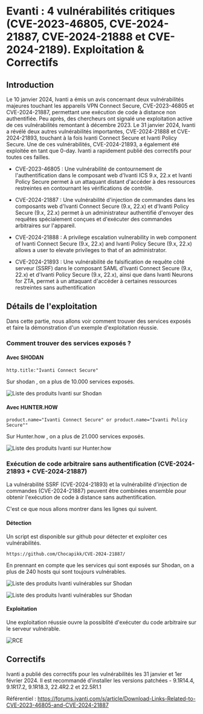 # Evanti : 4 vulnérabilités critiques (CVE-2023-46805, CVE-2024-21887, CVE-2024-21888 et CVE-2024-2189). Exploitation & Correctifs



## Introduction

Le 10 janvier 2024, Ivanti a émis un avis concernant deux vulnérabilités majeures touchant les appareils VPN Connect Secure, CVE-2023-46805 et CVE-2024-21887, permettant une exécution de code à distance non authentifiée. Peu après, des chercheurs ont signalé une exploitation active de ces vulnérabilités remontant à décembre 2023. Le 31 janvier 2024, Ivanti a révélé deux autres vulnérabilités importantes, CVE-2024-21888 et CVE-2024-21893, touchant à la fois Ivanti Connect Secure et Ivanti Policy Secure. Une de ces vulnérabilités, CVE-2024-21893, a également été exploitée en tant que 0-day. Ivanti a rapidement publié des correctifs pour toutes ces failles.

* CVE-2023-46805  :
Une vulnérabilité de contournement de l'authentification dans le composant web d'Ivanti ICS 9.x, 22.x et Ivanti Policy Secure permet à un attaquant distant d'accéder à des ressources restreintes en contournant les vérifications de contrôle.

* CVE-2024-21887  :
Une vulnérabilité d'injection de commandes dans les composants web d'Ivanti Connect Secure (9.x, 22.x) et d'Ivanti Policy Secure (9.x, 22.x) permet à un administrateur authentifié d'envoyer des requêtes spécialement conçues et d'exécuter des commandes arbitraires sur l'appareil.

* CVE-2024-21888  :
A privilege escalation vulnerability in web component of Ivanti Connect Secure (9.x, 22.x) and Ivanti Policy Secure (9.x, 22.x) allows a user to elevate privileges to that of an administrator.

* CVE-2024-21893  :
Une vulnérabilité de falsification de requête côté serveur (SSRF) dans le composant SAML d'Ivanti Connect Secure (9.x, 22.x) et d'Ivanti Policy Secure (9.x, 22.x), ainsi que dans Ivanti Neurons for ZTA, permet à un attaquant d'accéder à certaines ressources restreintes sans authentification


## Détails de l'exploitation

Dans cette partie, nous allons voir comment trouver des services exposés et faire la démonstration d'un exemple d'exploitation réussie.

### Comment trouver des services exposés ?

####	Avec SHODAN

```
http.title:"Ivanti Connect Secure" 
```
Sur shodan , on a plus de 10.000 services exposés.

![Liste des produits Ivanti  sur Shodan](/images/ivanti_shodan.png)

####	Avec HUNTER.HOW

```
product.name="Ivanti Connect Secure" or product.name="Ivanti Policy Secure""
```
Sur Hunter.how , on a plus de 21.000 services exposés.


![Liste des produits Ivanti  sur Hunter.how](/images/ivanti_hunterhow.png)

### Exécution de code arbitraire sans authentification (CVE-2024-21893 + CVE-2024-21887)

La vulnérabilité SSRF (CVE-2024-21893) et la vulnérabilité d'injection de commandes (CVE-2024-21887)  peuvent être combinées ensemble pour obtenir l'exécution de code à distance sans authentification. 

C'est ce que nous allons montrer dans les lignes qui suivent.

####	Détection

Un script est disponible sur github pour détecter et exploiter ces vulnérabilités.
```
https://github.com/Chocapikk/CVE-2024-21887/
```

En prennant en compte  que les services qui sont exposés sur Shodan, on a plus de 240 hosts qui sont toujours vulnérables.


![Liste des produits Ivanti  vulnérables sur Shodan](/images/ivanti_vulns_host_test.png)

![Liste des produits Ivanti  vulnérables sur Shodan](/images/vulns_hosts_number.png)


####	Exploitation

Une exploitation réussie ouvre la possiblité d'exécuter du code arbitraire sur le serveur vulnérable.

![RCE ](/images/ivanti_rce_command.png)

## Correctifs

Ivanti a publié des correctifs pour les vulnérabilités les 31 janvier et 1er février 2024. Il est recommandé d'installer les versions patchées - 9.1R14.4, 9.1R17.2, 9.1R18.3, 22.4R2.2 et 22.5R1.1

Référentiel : 
https://forums.ivanti.com/s/article/Download-Links-Related-to-CVE-2023-46805-and-CVE-2024-21887
